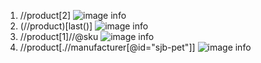 1. //product[2]
    ![image info](../assignments/screenshots/actitiviy-1_1.png)
2. (//product)[last()]
    ![image info](../assignments/screenshots/actitiviy-1_2.png)
3. //product[1]//@sku
    ![image info](../assignments/screenshots/actitiviy-1_3.png)
4. //product[.//manufacturer[@id="sjb-pet"]]
    ![image info](../assignments/screenshots/actitiviy-1_4.png)